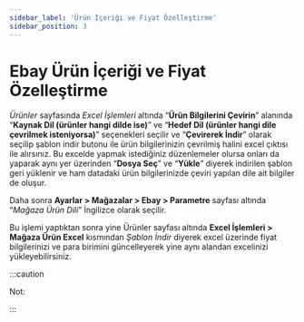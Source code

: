 ```yaml
---
sidebar_label: 'Ürün İçeriği ve Fiyat Özelleştirme'
sidebar_position: 3
---
```



# Ebay Ürün İçeriği ve Fiyat Özelleştirme 

*Ürünler* sayfasında *Excel İşlemleri* altında “**Ürün Bilgilerini Çevirin**” alanında “**Kaynak Dil (ürünler hangi dilde ise)**” ve “**Hedef Dil (ürünler hangi dile çevrilmek isteniyorsa)**” seçenekleri seçilir ve “**Çevirerek İndir**” olarak seçilip şablon indir butonu ile ürün bilgilerinizin çevrilmiş halini excel çıktısı ile alırsınız. Bu excelde yapmak istediğiniz düzenlemeler olursa onları da yaparak aynı yer üzerinden “**Dosya Seç**” ve “**Yükle**” diyerek indirilen şablon geri yüklenir ve ham datadaki ürün bilgilerinizde çeviri yapılan dile ait bilgiler de oluşur. 

Daha sonra **Ayarlar > Mağazalar > Ebay > Parametre** sayfası altında “*Mağaza Ürün Dili*” İngilizce olarak seçilir. 

Bu işlemi yaptıktan sonra yine Ürünler sayfası altında **Excel İşlemleri > Mağaza Ürün Excel** kısmından *Şablon İndir* diyerek excel üzerinde fiyat bilgilerinizi ve para birimini güncelleyerek yine aynı alandan excelinizi yükleyebilirsiniz. 

:::caution

Not: 


:::
